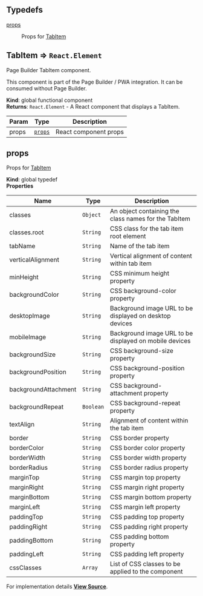 ## Typedefs

<dl>
<dt><a href="#props">props</a></dt>
<dd><p>Props for <a href="#TabItem">TabItem</a></p>
</dd>
</dl>

<a name="TabItem"></a>

## TabItem ⇒ `React.Element`

Page Builder TabItem component.

This component is part of the Page Builder / PWA integration. It can be consumed without Page Builder.

**Kind**: global functional component  
**Returns**: `React.Element` - A React component that displays a TabItem.

| Param | Type              | Description           |
| ----- | ----------------- | --------------------- |
| props | [`props`](#props) | React component props |

<a name="props"></a>

## props

Props for [TabItem](#TabItem)

**Kind**: global typedef  
**Properties**

| Name                 | Type      | Description                                             |
| -------------------- | --------- | ------------------------------------------------------- |
| classes              | `Object`  | An object containing the class names for the TabItem    |
| classes.root         | `String`  | CSS class for the tab item root element                 |
| tabName              | `String`  | Name of the tab item                                    |
| verticalAlignment    | `String`  | Vertical alignment of content within tab item           |
| minHeight            | `String`  | CSS minimum height property                             |
| backgroundColor      | `String`  | CSS background-color property                           |
| desktopImage         | `String`  | Background image URL to be displayed on desktop devices |
| mobileImage          | `String`  | Background image URL to be displayed on mobile devices  |
| backgroundSize       | `String`  | CSS background-size property                            |
| backgroundPosition   | `String`  | CSS background-position property                        |
| backgroundAttachment | `String`  | CSS background-attachment property                      |
| backgroundRepeat     | `Boolean` | CSS background-repeat property                          |
| textAlign            | `String`  | Alignment of content within the tab item                |
| border               | `String`  | CSS border property                                     |
| borderColor          | `String`  | CSS border color property                               |
| borderWidth          | `String`  | CSS border width property                               |
| borderRadius         | `String`  | CSS border radius property                              |
| marginTop            | `String`  | CSS margin top property                                 |
| marginRight          | `String`  | CSS margin right property                               |
| marginBottom         | `String`  | CSS margin bottom property                              |
| marginLeft           | `String`  | CSS margin left property                                |
| paddingTop           | `String`  | CSS padding top property                                |
| paddingRight         | `String`  | CSS padding right property                              |
| paddingBottom        | `String`  | CSS padding bottom property                             |
| paddingLeft          | `String`  | CSS padding left property                               |
| cssClasses           | `Array`   | List of CSS classes to be applied to the component      |

For implementation details [**View Source**](https://github.com/magento/pwa-studio/blob/develop/packages/pagebuilder/lib/ContentTypes/TabItem/tabItem.js).
